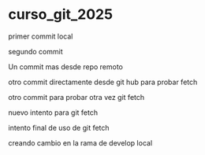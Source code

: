 # curso_git_2025


primer commit local

segundo commit

Un commit mas desde repo remoto

otro commit directamente desde  git hub para probar fetch

otro commit para probar otra vez git fetch

nuevo intento para git fetch

intento final de uso de git fetch

creando cambio en la rama de develop local

